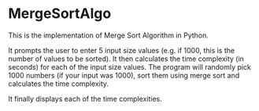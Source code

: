 # MergeSortAlgo

This is the implementation of Merge Sort Algorithm in Python. 

It prompts the user to enter 5 input size values (e.g. if 1000, this is the number of values to be sorted). 
It then calculates the time complexity (in seconds) for each of the input size values. The program will randomly pick 1000 numbers (if your input was 1000), sort them using merge sort and calculates the time complexity.

It finally displays each of the time complexities.

